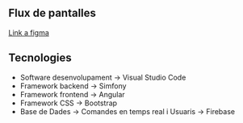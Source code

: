 ## Flux de pantalles
[Link a figma](https://www.figma.com/file/4zthPjp9cOT6ejctrTXvor/Flux-de-pantalla?node-id=0%3A1)


## Tecnologies
  * Software desenvolupament -> Visual Studio Code
  * Framework backend -> Simfony
  * Framework frontend -> Angular
  * Framework CSS -> Bootstrap
  * Base de Dades -> Comandes en temps real i Usuaris -> Firebase
